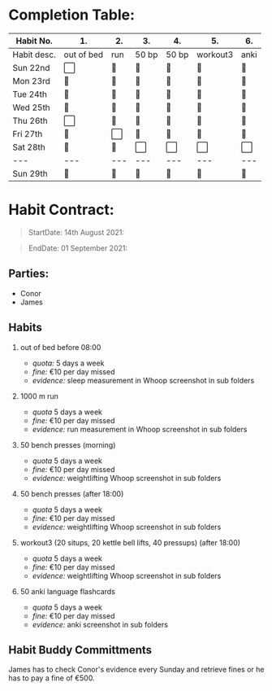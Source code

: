 # Completion Table:
Habit No.  |   1.      |  2.    | 3.     |   4.  |    5.    |   6.| 
---        | ---       | ---    | ---    |---    |---       |---  |
Habit desc.| out of bed| run    | 50 bp  | 50 bp | workout3 | anki|
Sun 22nd   |  ⬜        |   🔳   |   🔳   |  🔳  |    🔳    |  🔳  |
Mon 23rd   |  🔳       |   🔳   |   🔳   |  🔳  |    🔳    |  🔳  |
Tue 24th   |  🔳       |   🔳   |   🔳   |  🔳  |    🔳    |  🔳  |
Wed 25th   |  🔳       |   🔳   |   🔳   |  🔳  |    🔳    |  🔳  |
Thu 26th   |  ⬜        |   🔳   |   🔳   |  🔳  |    🔳    |  🔳  |
Fri 27th   |  🔳       |   ⬜    |   🔳   |  🔳  |    🔳    |  🔳  |
Sat 28th   |  🔳       |   🔳   |   ⬜    |   ⬜   |   ⬜     |  ⬜  |
---        | ---       | ---    | ---    | ---    | ---    | ---  |
Sun 29th   |  🔳       |   🔳   |   🔳   |  🔳   |   🔳    |  🔳  |

# Habit Contract:

> StartDate: 14th August 2021:

> EndDate: 01 September 2021:

## Parties:

- Conor
- James 

## Habits

1. out of bed before 08:00 
    * *quota:* 5 days a week
    * *fine:* €10 per day missed
    * *evidence:* sleep measurement in Whoop screenshot in sub folders

2. 1000 m run 
    * *quota* 5 days a week
    * *fine:* €10 per day missed
    * *evidence:* run measurement in Whoop screenshot in sub folders

3. 50 bench presses (morning)
    * *quota* 5 days a week
    * *fine:* €10 per day missed
    * *evidence:* weightlifting Whoop screenshot in sub folders
 
4. 50 bench presses (after 18:00)
    * *quota* 5 days a week
    * *fine:* €10 per day missed
    * *evidence:* weightlifting Whoop screenshot in sub folders

5. workout3 (20 situps, 20 kettle bell lifts, 40 pressups) (after 18:00)
    * *quota* 5 days a week
    * *fine:* €10 per day missed
    * *evidence:* weightlifting Whoop screenshot in sub folders

6. 50 anki language flashcards
    * *quota* 5 days a week
    * *fine:* €10 per day missed
    * *evidence:* anki screenshot in sub folders

## Habit Buddy Committments

James has to check Conor's evidence every Sunday and retrieve fines or he has to pay a fine of €500.













